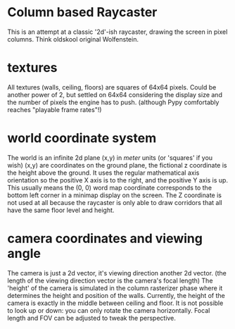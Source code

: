 # Column based Raycaster

This is an attempt at a classic '2d'-ish raycaster, drawing the screen in pixel columns.
Think oldskool original Wolfenstein.

# textures

All textures (walls, ceiling, floors) are squares of 64x64 pixels.
Could be another power of 2, but settled on 64x64 considering the display size and
the number of pixels the engine has to push.
(although Pypy comfortably reaches "playable frame rates"!)


# world coordinate system

The world is an infinite 2d plane (x,y) in *meter* units (or 'squares' if you wish)
(x,y) are coordinates on the ground plane, the fictional z coordinate
is the height above the ground.
It uses the regular mathematical axis orientation so the positive X axis is to the right,
and the positive Y axis is up.  This usually means the (0, 0) word map coordinate
corresponds to the bottom left corner in a minimap display on the screen.
The Z coordinate is not used at all because the raycaster
is only able to draw corridors that all have the same floor level and height.


# camera coordinates and viewing angle

The camera is just a 2d vector, it's viewing direction another 2d vector.
(the length of the viewing direction vector is the camera's focal length)
The 'height' of the camera is simulated in the column rasterizer phase where it
determines the height and position of the walls. Currently, the height of the
camera is exactly in the middle between ceiling and floor.
It is not possible to look up or down: you can only rotate the camera horizontally.
Focal length and FOV can be adjusted to tweak the perspective.
